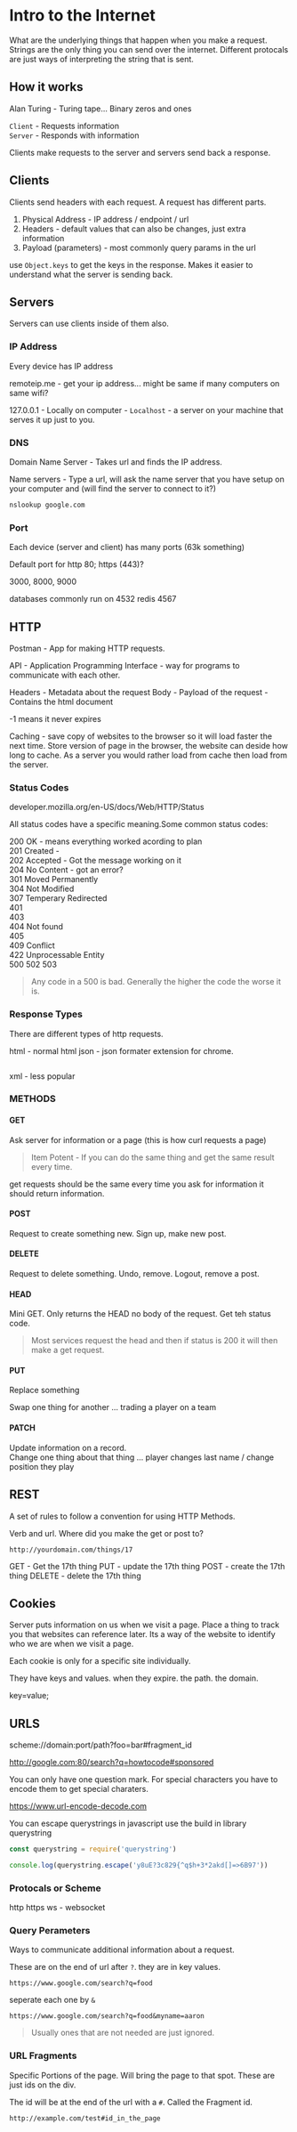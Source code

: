 # Intro to the Internet

What are the underlying things that happen when you make a request. Strings are the only thing you can send over the internet. Different protocals are just ways of interpreting the string that is sent.

## How it works

Alan Turing - Turing tape... Binary zeros and ones

`Client` - Requests information  
`Server` - Responds with information

Clients make requests to the server and servers send back a response.

## Clients

Clients send headers with each request. A request has different parts.

1. Physical Address - IP address / endpoint / url  
2. Headers - default values that can also be changes, just extra information  
3. Payload (parameters) - most commonly query params in the url 

use `Object.keys` to get the keys in the response. Makes it easier to understand what the server is sending back.

## Servers

Servers can use clients inside of them also. 

### IP Address
Every device has IP address

remoteip.me - get your ip address... might be same if many computers on same wifi?

127.0.0.1 - Locally on computer - `Localhost` - a server on your machine that serves it up just to you.

### DNS

Domain Name Server - Takes url and finds the IP address.

Name servers - Type a url, will ask the name server that you have setup on your computer and (will find the server to connect to it?)

```bash
nslookup google.com
```

### Port

Each device (server and client) has many ports (63k something)

Default port for http 80; https (443)?

3000, 8000, 9000

databases commonly run on 4532 redis 4567

## HTTP

Postman - App for making HTTP requests.

API - Application Programming Interface - way for programs to communicate with each other.

Headers - Metadata about the request
Body - Payload of the request - Contains the html document

-1 means it never expires

Caching - save copy of websites to the browser so it will load faster the next time. Store version of page in the browser, the website can deside how long to cache. As a server you would rather load from cache then load from the server.

### Status Codes


developer.mozilla.org/en-US/docs/Web/HTTP/Status

All status codes have a specific meaning.Some common status codes:


200 OK - means everything worked acording to plan  
201 Created -   
202 Accepted - Got the message working on it  
204 No Content - got an error?  
301 Moved Permanently  
304 Not Modified  
307 Temperary Redirected  
401  
403  
404 Not found  
405  
409 Conflict  
422 Unprocessable Entity  
500
502
503



> Any code in a 500 is bad. Generally the higher the code the worse it is.

### Response Types

There are different types of http requests. 

html - normal html
json - json formater extension for chrome.

```json

```

xml - less popular


### METHODS

#### GET
Ask server for information or a page (this is how curl requests a page)

> Item Potent - If you can do the same thing and get the same result every time.

get requests should be the same every time you ask for information it should return information.

#### POST

Request to create something new. Sign up, make new post.

#### DELETE

Request to delete something. Undo, remove. Logout, remove a post.

#### HEAD

Mini GET. Only returns the HEAD no body of the request. Get teh status code. 

> Most services request the head and then if status is 200 it will then make a get request.


#### PUT

Replace something

Swap one thing for another ... trading a player on a team

#### PATCH

Update information on a record.  
Change one thing about that thing ... player changes last name / change position they play

## REST

A set of rules to follow a convention for using HTTP Methods.

Verb and url. Where did you make the get or post to?

```
http://yourdomain.com/things/17
```

GET - Get the 17th thing
PUT - update the 17th thing
POST - create the 17th thing
DELETE - delete the 17th thing

## Cookies
Server puts information on us when we visit a page. Place a thing to track you that websites can reference later. Its a way of the website to identify who we are when we visit a page.

Each cookie is only for a specific site individually.

They have keys and values. when they expire. the path. the domain.

key=value;

## URLS

scheme://domain:port/path?foo=bar#fragment_id

http://google.com:80/search?q=howtocode#sponsored

You can only have one question mark. For special characters you have to encode them to get special charaters.

https://www.url-encode-decode.com


 You can escape querystrings in javascript use the build in library querystring
```js
const querystring = require('querystring')

console.log(querystring.escape('y8uE?3c829{^q$h+3*2akd[]=>6B97'))
```

### Protocals or Scheme

http
https
ws - websocket

### Query Perameters 
Ways to communicate additional information about a request.

These are on the end of url after `?`. they are in key values.

```
https://www.google.com/search?q=food
```

seperate each one by `&`

```
https://www.google.com/search?q=food&myname=aaron
```

> Usually ones that are not needed are just ignored.

### URL Fragments

Specific Portions of the page. Will bring the page to that spot. These are just ids on the div.

The id will be at the end of the url with a `#`. Called the Fragment id.
```
http://example.com/test#id_in_the_page
```